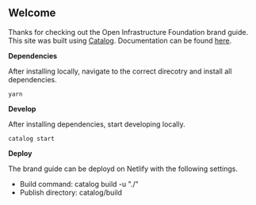 ## **Welcome** 

Thanks for checking out the Open Infrastructure Foundation brand guide. This site was built using [Catalog](https://docs.catalog.style/). Documentation can be found [here](https://docs.catalog.style/).

**Dependencies**

After installing locally, navigate to the correct direcotry and install all dependencies.

```
yarn
```

**Develop**

After installing dependencies, start developing locally.

```
catalog start
```

**Deploy**

The brand guide can be deployd on Netlify with the following settings. 

- Build command: catalog build -u "./"
- Publish directory: catalog/build

